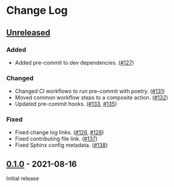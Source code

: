 # Change Log

## [Unreleased]

### Added

- Added pre-commit to dev dependencies. ([#127](https://github.com/Rose-STL-Lab/torchTS/pull/127))

### Changed

- Changed CI workflows to run pre-commit with poetry. ([#131](https://github.com/Rose-STL-Lab/torchTS/pull/131))
- Moved common workflow steps to a composite action. ([#132](https://github.com/Rose-STL-Lab/torchTS/pull/132))
- Updated pre-commit hooks. ([#133](https://github.com/Rose-STL-Lab/torchTS/pull/133), [#135](https://github.com/Rose-STL-Lab/torchTS/pull/135))

### Fixed

- Fixed change log links. ([#126](https://github.com/Rose-STL-Lab/torchTS/pull/126), [#128](https://github.com/Rose-STL-Lab/torchTS/pull/128))
- Fixed contributing file link. ([#137](https://github.com/Rose-STL-Lab/torchTS/pull/137))
- Fixed Sphinx config metadata. ([#138](https://github.com/Rose-STL-Lab/torchTS/pull/138))

## [0.1.0] - 2021-08-16

Initial release

[unreleased]: https://github.com/Rose-STL-Lab/torchTS/compare/v0.1.0...main
[0.1.0]: https://github.com/Rose-STL-Lab/torchTS/releases/tag/v0.1.0
